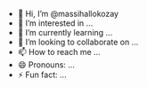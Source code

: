 - 👋 Hi, I’m @massihallokozay
- 👀 I’m interested in ...
- 🌱 I’m currently learning ...
- 💞️ I’m looking to collaborate on ...
- 📫 How to reach me ...
- 😄 Pronouns: ...
- ⚡ Fun fact: ...

<!---
massihallokozay/massihallokozay is a ✨ special ✨ repository because its `README.md` (this file) appears on your GitHub profile.
You can click the Preview link to take a look at your changes.
--->
